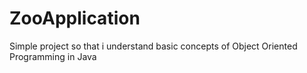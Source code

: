 # ZooApplication
Simple project so that i understand basic concepts of Object Oriented Programming in Java
